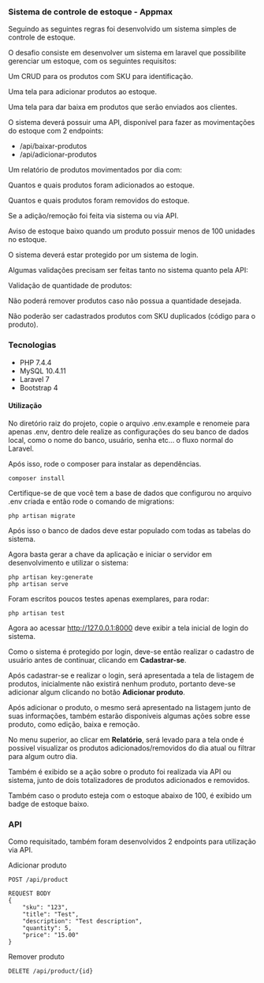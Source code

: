 ### Sistema de controle de estoque - Appmax

Seguindo as seguintes regras foi desenvolvido um sistema simples de controle de estoque.

O desafio consiste em desenvolver um sistema em laravel que possibilite gerenciar um estoque, com os seguintes requisitos: 

Um CRUD para os produtos com SKU para identificação.

Uma tela para adicionar produtos ao estoque.

Uma tela para dar baixa em produtos que serão enviados aos clientes.

O sistema deverá possuir uma API, disponível para fazer as movimentações do estoque com 2 endpoints:

* /api/baixar-produtos 
* /api/adicionar-produtos 

Um relatório de produtos movimentados por dia com: 

Quantos e quais produtos foram adicionados ao estoque.

Quantos e quais produtos foram removidos do estoque.

Se a adição/remoção foi feita via sistema ou via API.

Aviso de estoque baixo quando um produto possuir menos de 100 unidades no estoque. 

O sistema deverá estar protegido por um sistema de login.

Algumas validações precisam ser feitas tanto no sistema quanto pela API: 

Validação de quantidade de produtos: 

Não poderá remover produtos caso não possua a quantidade desejada. 

Não poderão ser cadastrados produtos com SKU duplicados (código para o produto). 

### Tecnologias
* PHP 7.4.4
* MySQL 10.4.11
* Laravel 7
* Bootstrap 4

#### Utilização

No diretório raiz do projeto, copie o arquivo .env.example e renomeie para apenas .env, dentro dele realize as configurações do seu banco de dados local, como o nome do banco, usuário, senha etc... o fluxo normal do Laravel.

Após isso, rode o composer para instalar as dependências.
```
composer install
```

Certifique-se de que você tem a base de dados que configurou no arquivo .env criada e então rode o comando de migrations:
```
php artisan migrate
```

Após isso o banco de dados deve estar populado com todas as tabelas do sistema.

Agora basta gerar a chave da aplicação e iniciar o servidor em desenvolvimento e utilizar o sistema:
```
php artisan key:generate
php artisan serve
```

Foram escritos poucos testes apenas exemplares, para rodar:
```
php artisan test
```

Agora ao acessar http://127.0.0.1:8000 deve exibir a tela inicial de login do sistema.

Como o sistema é protegido por login, deve-se então realizar o cadastro de usuário antes de continuar, clicando em **Cadastrar-se**.

Após cadastrar-se e realizar o login, será apresentada a tela de listagem de produtos, inicialmente não existirá nenhum produto, portanto deve-se adicionar algum clicando no botão **Adicionar produto**.

Após adicionar o produto, o mesmo será apresentado na listagem junto de suas informações, também estarão disponíveis algumas ações sobre esse produto, como edição, baixa e remoção.

No menu superior, ao clicar em **Relatório**, será levado para a tela onde é possivel visualizar os produtos adicionados/removidos do dia atual ou filtrar para algum outro dia. 

Também é exibido se a ação sobre o produto foi realizada via API ou sistema, junto de dois totalizadores de produtos adicionados e removidos. 

Também caso o produto esteja com o estoque abaixo de 100, é exibido um badge de estoque baixo.

### API
Como requisitado, também foram desenvolvidos 2 endpoints para utilização via API.

Adicionar produto
```
POST /api/product

REQUEST BODY 
{
	"sku": "123",
	"title": "Test",
	"description": "Test description",
	"quantity": 5,
	"price": "15.00"
}
```

Remover produto
```
DELETE /api/product/{id}
```
